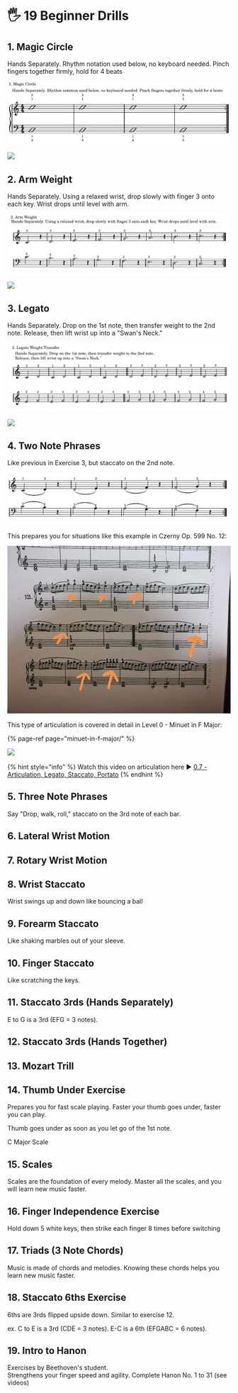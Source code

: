 # 🖐 19 Beginner Drills

## 1. Magic Circle

Hands Separately. Rhythm notation used below, no keyboard needed. Pinch fingers together firmly, hold for 4 beats

![](../../../.gitbook/assets/image%20%2862%29.png)

![](https://embed-fastly.wistia.com/deliveries/0188d42bd9771acd683777b3791dd9c62ad0da7d.jpg?image_play_button_size=2x&image_crop_resized=960x540&image_play_button=1&image_play_button_color=000000e0)

## 2. Arm Weight

Hands Separately. Using a relaxed wrist, drop slowly with finger 3 onto each key. Wrist drops until level with arm.

![](../../../.gitbook/assets/image%20%2854%29.png)

![](https://embedwistia-a.akamaihd.net/deliveries/2775b693b540931932c9ee7947de5d38ff0be579.jpg?image_play_button_size=2x&image_crop_resized=960x540&image_play_button=1&image_play_button_color=000000e0)

## 3. Legato

Hands Separately. Drop on the 1st note, then transfer weight to the 2nd note. Release, then lift wrist up into a "Swan's Neck."

![](../../../.gitbook/assets/image%20%2857%29.png)

![](https://embed-fastly.wistia.com/deliveries/e14edc807fdb6633b05cdbca39320be90011ae17.jpg?image_play_button_size=2x&image_crop_resized=960x540&image_play_button=1&image_play_button_color=000000e0)



## 4. Two Note Phrases

Like previous in Exercise 3, but staccato on the 2nd note.

![](../../../.gitbook/assets/image%20%2855%29.png)

This prepares you for situations like this example in Czerny Op. 599 No. 12:

![](../../../.gitbook/assets/image%20%2861%29.png)

This type of articulation is covered in detail in Level 0 - Minuet in F Major:

{% page-ref page="minuet-in-f-major/" %}

![](https://embedwistia-a.akamaihd.net/deliveries/99d15e0675ac5560da2e7e8d81639fc3f740168b.jpg?image_play_button_size=2x&image_crop_resized=960x540&image_play_button=1&image_play_button_color=000000e0)

{% hint style="info" %}
Watch this video on articulation here ▶  [0.7 - Articulation, Legato, Staccato, Portato](https://courses.easypianohacks.com/courses/classical-piano-in-10-levels/597973-0c-repertoire/1989328-0-7-articulation-legato-staccato-portato?wvideo=v1he9nfvi2)
{% endhint %}



## 5. Three Note Phrases

Say "Drop, walk, roll," staccato on the 3rd note of each bar.





## 6. Lateral Wrist Motion









## 7. Rotary Wrist Motion





## 8. Wrist Staccato

Wrist swings up and down like bouncing a ball





## 9. Forearm Staccato

Like shaking marbles out of your sleeve.



##  10. Finger Staccato

Like scratching the keys.





## 11. Staccato 3rds \(Hands Separately\)

E to G is a 3rd \(EFG = 3 notes\).







## 12. Staccato 3rds \(Hands Together\)





 

## 13. Mozart Trill









## 14. Thumb Under Exercise

Prepares you for fast scale playing. Faster your thumb goes under, faster you can play.









Thumb goes under as soon as you let go of the 1st note.







C Major Scale





## 15. Scales



Scales are the foundation of every melody. Master all the scales, and you will learn new music faster.









## 16. Finger Independence Exercise

Hold down 5 white keys, then strike each finger 8 times before switching





## 17. Triads \(3 Note Chords\)

Music is made of chords and melodies. Knowing these chords helps you learn new music faster.







## 18. Staccato 6ths Exercise

6ths are 3rds flipped upside down. Similar to exercise 12.   
  
ex. C to E is a 3rd \(CDE = 3 notes\). E-C is a 6th \(EFGABC = 6 notes\).





## 19. Intro to Hanon 

Exercises by Beethoven's student.   
Strengthens your finger speed and agility. Complete Hanon No. 1 to 31 \(see videos\)



